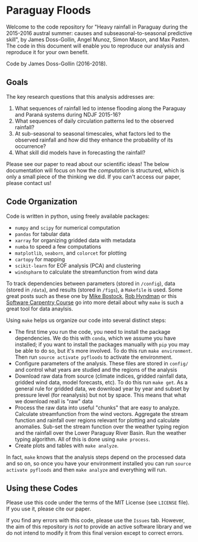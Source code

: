 # Paraguay Floods

Welcome to the code repository for "Heavy rainfall in Paraguay during the 2015-2016 austral summer: causes and subseasonal-to-seasonal predictive skill", by James Doss-Gollin, Angel Munoz, Simon Mason, and Max Pasten.
The code in this document will enable you to reproduce our analysis and reproduce it for your own benefit.

Code by James Doss-Gollin (2016-2018).

## Goals

The key research questions that this analysis addresses are:

1. What sequences of rainfall led to intense flooding along the Paraguay and Paraná systems during NDJF 2015-16?
2. What sequences of daily circulation patterns led to the observed rainfall?
3. At sub-seasonal to seasonal timescales, what factors led to the observed rainfall and how did they enhance the probability of its occurrence?
4. What skill did models have in forecasting the rainfall?

Please see our paper to read about our scientific ideas!
The below documentation will focus on how the _computation_ is structured, which is only a small piece of the thinking we did.
If you can't access our paper, please contact us!

## Code Organization

Code is written in python, using freely available packages:

- `numpy` and `scipy` for numerical computation
- `pandas` for tabular data
- `xarray` for organizing gridded data with metadata
- `numba` to speed a few computations
- `matplotlib`, `seaborn`, and `colorcet` for plotting
- `cartopy` for mapping
- `scikit-learn` for EOF analysis (PCA) and clustering
- `windspharm` to calculate the streamfunction from wind data

To track dependencies between parameters (stored in `/config`), data (stored in `/data`), and results (stored in `/figs`), a `Makefile` is used.
Some great posts such as these one by [Mike Bostock](https://bost.ocks.org/mike/make/), [Rob Hyndman](https://robjhyndman.com/hyndsight/makefiles/) or this [Software Carpentry Course](http://swcarpentry.github.io/make-novice/) go into more detail about why `make` is such a great tool for data anaylsis.

Using `make` helps us organize our code into several distinct steps:

- The first time you run the code, you need to install the package dependencies. We do this with `conda`, which we assume you have installed; if you want to install the packages manually with `pip` you may be able to do so, but it's more involved. To do this run `make environment`. Then run `source activate pyfloods` to activate the environment.
- Configure parameters of the analysis. These files are stored in `config/` and control what years are studied and the regions of the analysis
- Download raw data from source (climate indices, gridded rainfall data, gridded wind data, model forecasts, etc). To do this run `make get`. As a general rule for gridded data, we download year by year and subset by pressure level (for reanalysis) but not by space. This means that what we download reall is "raw" data
- Process the raw data into useful "chunks" that are easy to analyze. Calculate streamfunction from the wind vectors. Aggregate the stream function and rainfall over regions relevant for plotting and calculate anomalies. Sub-set the stream function over the weather typing region and the rainfall over the Lower Paraguay River Basin. Run the weather typing algorithm. All of this is done using `make process`.
- Create plots and tables with `make analyze`.

In fact, `make` knows that the analysis steps depend on the processed data and so on, so once you have your environment installed you can run `source activate pyfloods` and then `make analyze` and everything will run.

## Using these Codes

Please use this code under the terms of the MIT License (see `LICENSE` file).
If you use it, please cite our paper.

If you find any errors with this code, please use the `Issues` tab.
However, the aim of this repository is _not_ to provide an active software library and we do not intend to modify it from this final version except to correct errors.
